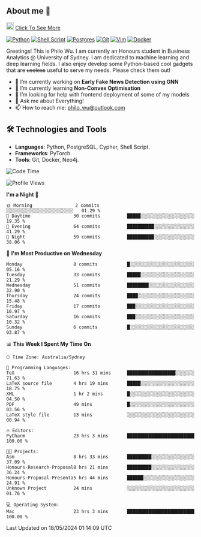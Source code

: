 ## About me 🤗

<a href="#"><img src="https://media.giphy.com/media/hvRJCLFzcasrR4ia7z/giphy.gif" width="20px" height="20px"></a> [Click To See More](https://philowu.notion.site/philowu/Philo-Hao-Wu-8bc7b2a81217493399d7db22df70fbfd)

[![Python](https://img.shields.io/badge/python-3670A0?style=for-the-badge&logo=python&logoColor=ffdd54)](#)
[![Shell Script](https://img.shields.io/badge/shell_script-%23121011.svg?style=for-the-badge&logo=gnu-bash&logoColor=white)](#)
[![Postgres](https://img.shields.io/badge/postgres-%23316192.svg?style=for-the-badge&logo=postgresql&logoColor=white)](#)
[![Git](https://img.shields.io/badge/git-%23F05033.svg?style=for-the-badge&logo=git&logoColor=white)](#)
[![Vim](https://img.shields.io/badge/VIM-%2311AB00.svg?style=for-the-badge&logo=vim&logoColor=white)](#)
[![Docker](https://img.shields.io/badge/docker-%230db7ed.svg?style=for-the-badge&logo=docker&logoColor=white)](#)

Greetings! This is Philo Wu. I am currently an Honours student in Business Analytics \@ University of Sydney. I am dedicated to machine learning and deep learning fields. I also enjoy develop some Python-based cool gadgets that are ~~useless~~ useful to serve my needs. Please check them out!

- 🔭 I’m currently working on **Early Fake News Detection using GNN**
- 🌱 I’m currently learning **Non-Convex Optimisation**
- 🤔 I’m looking for help with frontend deployment of some of my models
- 💬 Ask me about Everything!
- 📫 How to reach me: philo_wu@outlook.com

## 🛠 Technologies and Tools
- **Languages**: Python, PostgreSQL, Cypher, Shell Script.
- **Frameworks**: PyTorch.
- **Tools**: Git, Docker, Neo4j.

<!--START_SECTION:waka-->
![Code Time](http://img.shields.io/badge/Code%20Time-159%20hrs%2055%20mins-blue)

![Profile Views](http://img.shields.io/badge/Profile%20Views-0-blue)

**I'm a Night 🦉** 

```text
🌞 Morning                2 commits           ░░░░░░░░░░░░░░░░░░░░░░░░░   01.29 % 
🌆 Daytime                30 commits          █████░░░░░░░░░░░░░░░░░░░░   19.35 % 
🌃 Evening                64 commits          ██████████░░░░░░░░░░░░░░░   41.29 % 
🌙 Night                  59 commits          ██████████░░░░░░░░░░░░░░░   38.06 % 
```
📅 **I'm Most Productive on Wednesday** 

```text
Monday                   8 commits           █░░░░░░░░░░░░░░░░░░░░░░░░   05.16 % 
Tuesday                  33 commits          █████░░░░░░░░░░░░░░░░░░░░   21.29 % 
Wednesday                51 commits          ████████░░░░░░░░░░░░░░░░░   32.90 % 
Thursday                 24 commits          ████░░░░░░░░░░░░░░░░░░░░░   15.48 % 
Friday                   17 commits          ███░░░░░░░░░░░░░░░░░░░░░░   10.97 % 
Saturday                 16 commits          ███░░░░░░░░░░░░░░░░░░░░░░   10.32 % 
Sunday                   6 commits           █░░░░░░░░░░░░░░░░░░░░░░░░   03.87 % 
```


📊 **This Week I Spent My Time On** 

```text
🕑︎ Time Zone: Australia/Sydney

💬 Programming Languages: 
TeX                      16 hrs 31 mins      ██████████████████░░░░░░░   71.63 % 
LaTeX source file        4 hrs 19 mins       █████░░░░░░░░░░░░░░░░░░░░   18.75 % 
XML                      1 hr 2 mins         █░░░░░░░░░░░░░░░░░░░░░░░░   04.50 % 
PDF                      49 mins             █░░░░░░░░░░░░░░░░░░░░░░░░   03.56 % 
LaTeX style file         13 mins             ░░░░░░░░░░░░░░░░░░░░░░░░░   00.94 % 

🔥 Editors: 
PyCharm                  23 hrs 3 mins       █████████████████████████   100.00 % 

🐱‍💻 Projects: 
Asm                      8 hrs 33 mins       █████████░░░░░░░░░░░░░░░░   37.09 % 
Honours-Research-Proposal8 hrs 21 mins       █████████░░░░░░░░░░░░░░░░   36.24 % 
Honours-Proposal-Presenta5 hrs 44 mins       ██████░░░░░░░░░░░░░░░░░░░   24.91 % 
Unknown Project          24 mins             ░░░░░░░░░░░░░░░░░░░░░░░░░   01.76 % 

💻 Operating System: 
Mac                      23 hrs 3 mins       █████████████████████████   100.00 % 
```


 Last Updated on 18/05/2024 01:14:09 UTC
<!--END_SECTION:waka-->

